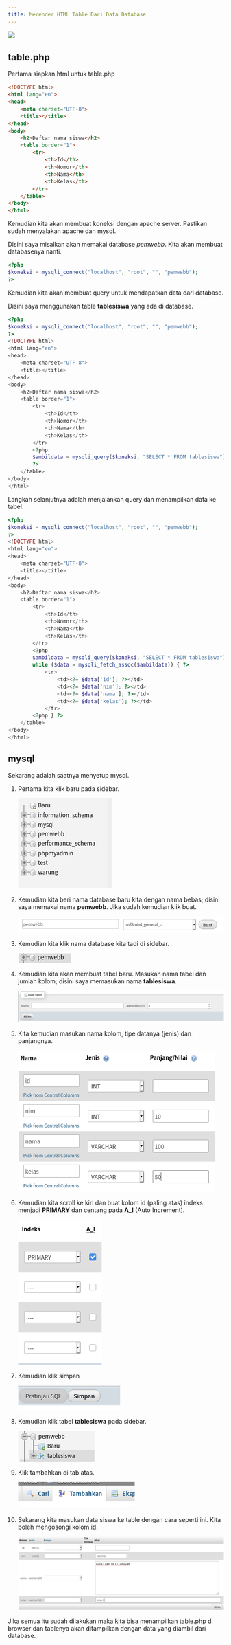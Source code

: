 ```yaml
---
title: Merender HTML Table Dari Data Database
---
```


![](https://raw.githubusercontent.com/laynH/Anime-Girls-Holding-Programming-Books/master/PHP/Gabriel_DropOut_Chisaki_Tapris_PHP.png)

## table.php

Pertama siapkan html untuk table.php

```html
<!DOCTYPE html>
<html lang="en">
<head>
	<meta charset="UTF-8">
	<title></title>
</head>
<body>
	<h2>Daftar nama siswa</h2>
	<table border="1">
		<tr>
			<th>Id</th>
			<th>Nomor</th>
			<th>Nama</th>
			<th>Kelas</th>
		</tr>
	</table>
</body>
</html>
```

Kemudian kita akan membuat koneksi dengan apache server.
Pastikan sudah menyalakan apache dan mysql.

Disini saya misalkan akan memakai database *pemwebb*.
Kita akan membuat databasenya nanti.

```php
<?php
$koneksi = mysqli_connect("localhost", "root", "", "pemwebb");
?>
```

Kemudian kita akan membuat query untuk mendapatkan data dari database.

Disini saya menggunakan table **tablesiswa** yang ada di database.

```php
<?php
$koneksi = mysqli_connect("localhost", "root", "", "pemwebb");
?>
<!DOCTYPE html>
<html lang="en">
<head>
	<meta charset="UTF-8">
	<title></title>
</head>
<body>
	<h2>Daftar nama siswa</h2>
	<table border="1">
		<tr>
			<th>Id</th>
			<th>Nomor</th>
			<th>Nama</th>
			<th>Kelas</th>
		</tr>
		<?php
		$ambildata = mysqli_query($koneksi, "SELECT * FROM tablesiswa");
		?>
	</table>
</body>
</html>
```

Langkah selanjutnya adalah menjalankan query dan menampilkan data ke tabel.

```php
<?php
$koneksi = mysqli_connect("localhost", "root", "", "pemwebb");
?>
<!DOCTYPE html>
<html lang="en">
<head>
	<meta charset="UTF-8">
	<title></title>
</head>
<body>
	<h2>Daftar nama siswa</h2>
	<table border="1">
		<tr>
			<th>Id</th>
			<th>Nomor</th>
			<th>Nama</th>
			<th>Kelas</th>
		</tr>
		<?php
		$ambildata = mysqli_query($koneksi, "SELECT * FROM tablesiswa");
		while ($data = mysqli_fetch_assoc($ambildata)) { ?>
			<tr>
				<td><?= $data['id']; ?></td>
				<td><?= $data['nim']; ?></td>
				<td><?= $data['nama']; ?></td>
				<td><?= $data['kelas']; ?></td>
			</tr>
		<?php } ?>
	</table>
</body>
</html>
```

## mysql

Sekarang adalah saatnya menyetup mysql.

1. Pertama kita klik baru pada sidebar.

	![](./php-table-1.png)

2. Kemudian kita beri nama database baru kita dengan nama bebas; disini saya memakai nama **pemwebb**.
Jika sudah kemudian klik buat.

	![](./php-table-2.png)

3. Kemudian kita klik nama database kita tadi di sidebar.

	![](./php-table-3.png)

4. Kemudian kita akan membuat tabel baru.
Masukan nama tabel dan jumlah kolom; disini saya memasukan nama **tablesiswa**.

	![](./php-table-4.png)

5. Kita kemudian masukan nama kolom, tipe datanya (jenis) dan panjangnya.

	![](./php-table-5.png)

6. Kemudian kita scroll ke kiri dan buat kolom id (paling atas) indeks menjadi **PRIMARY**
dan centang pada **A_I** (Auto Increment).

	![](./php-table-6.png)

7. Kemudian klik simpan

	![](./php-table-7.png)

8. Kemudian klik tabel **tablesiswa** pada sidebar.

	![](./php-table-8.png)

9. Klik tambahkan di tab atas.

	![](./php-table-9.png)

10. Sekarang kita masukan data siswa ke table dengan cara seperti ini.
Kita boleh mengosongi kolom id.

	![](./php-table-10.png)

Jika semua itu sudah dilakukan maka kita bisa menampilkan table.php di browser
dan tablenya akan ditampilkan dengan data yang diambil dari database.
